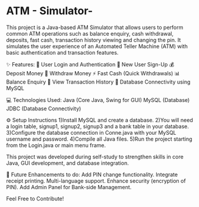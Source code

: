 # ATM - Simulator-

This project is a Java-based ATM Simulator that allows users to perform common ATM operations such as balance enquiry, cash withdrawal, deposits, fast cash, transaction history viewing and changing the pin.
It simulates the user experience of an Automated Teller Machine (ATM) with basic authentication and transaction features.

✨ Features:
🔑 User Login and Authentication
📝 New User Sign-Up
💰 Deposit Money
💸 Withdraw Money
⚡ Fast Cash (Quick Withdrawals)
📊 Balance Enquiry
🧾 View Transaction History
🔌 Database Connectivity using MySQL

💻 Technologies Used:
Java (Core Java, Swing for GUI)
MySQL (Database)
JDBC (Database Connectivity)


⚙️ Setup Instructions
1)Install MySQL and create a database.
2)You will need a login table, signup1, signup2, signup3 and a bank table in your database.
3)Configure the database connection in Conne.java with your MySQL username and password.
4)Compile all Java files.
5)Run the project starting from the Login.java or main menu frame.


This project was developed during self-study to strengthen skills in core Java, GUI development, and database integration.


🚀 Future Enhancements to do:
Add PIN change functionality.
Integrate receipt printing.
Multi-language support.
Enhance security (encryption of PIN).
Add Admin Panel for Bank-side Management.


Feel Free to Contribute!
